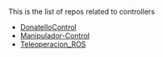 This is the list of repos related to controllers

- [DonatelloControl](https://github.com/RoboRescueUMA/DonatelloControl)
- [Manipulador-Control](https://github.com/RoboRescueUMA/Manipulador-Control)
- [Teleoperacion_ROS](https://github.com/RoboRescueUMA/Teleoperacion_ROS)

